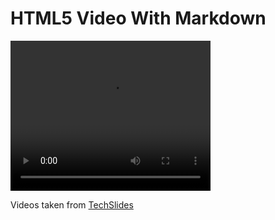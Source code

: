 HTML5 Video With Markdown
=========================

<video controls width="320" height="240">
<source src="video/small.webm" type="video/webp"/>
<source src="video/small.ogv" type="video/ogg"/>
<source src="video/small.mp4" type="video/mp4"/>
</video>

Videos taken from [TechSlides](http://techslides.com/sample-webm-ogg-and-mp4-video-files-for-html5/)
